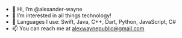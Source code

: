 - 👋 Hi, I’m @alexander-wayne
- 👀 I’m interested in all things technology!
- 🧠 Languages I use: Swift, Java, C++, Dart, Python, JavaScript, C#
- 📫 You can reach me at alexwaynepublic@gmail.com

<!---
alexander-wayne/alexander-wayne is a ✨ special ✨ repository because its `README.md` (this file) appears on your GitHub profile.
You can click the Preview link to take a look at your changes.
--->
